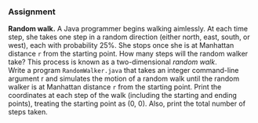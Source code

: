 ### Assignment
<b>Random walk.</b> A Java programmer begins walking aimlessly. At each time step, she takes one step in a random direction (either north, east, south, 
or west), each with probability 25%. She stops once she is at Manhattan distance `r` from the starting point. How many steps will the random walker take? 
This process is known as a two-dimensional <i>random walk</i>. \
 Write a program `RandomWalker.java` that takes an integer command-line argument r and simulates the motion of a random walk until the random walker is at 
 Manhattan distance `r` from the starting point. Print the coordinates at each step of the walk (including the starting and ending points), 
 treating the starting point as (0, 0). Also, print the total number of steps taken. 
